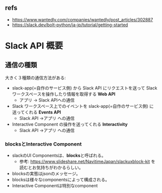 ## refs

- https://www.wantedly.com/companies/wantedly/post_articles/302887
- https://slack.dev/bolt-python/ja-jp/tutorial/getting-started

# Slack API 概要

## 通信の種類

大きく３種類の通信方法がある:

- slack-app(=自作のサービス側) から Slack API にリクエストを送って Slack ワークスペースを操作したり情報を取得する **Web API**
  - アプリ -> Slack APIへの通信
- Slack ワークスペース上でのイベントを slack-app(=自作のサービス側) に送ってくれる **Events API**
  - Slack API ->アプリ への通信
- Interactive Component の操作を送ってくれる **Interactivity**
  - Slack API ->アプリ への通信

### blocksとInteractive Component

- slackのUI Componentsは、**blocks**と呼ばれる。
  - 参考: https://www.slideshare.net/NavitimeJapan/slackuxblock-kit を読むとお気持ちがわかるらしい。
- blocksの実態はjsonのメッセージ。
- blocksは様々なcomponentsによって構成される。
- Interactive Componentは特別なcomponent

